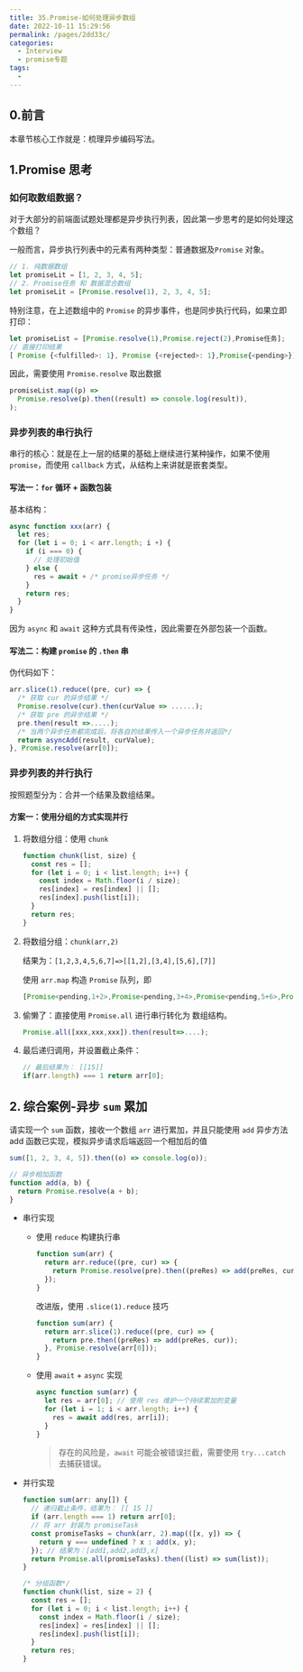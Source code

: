 ```yaml
---
title: 35.Promise-如何处理异步数组
date: 2022-10-11 15:29:56
permalink: /pages/2dd33c/
categories:
  - Interview
  - promise专题
tags:
  -
---
```


## 0.前言

本章节核心工作就是：梳理异步编码写法。

## 1.Promise 思考

### 如何取数组数据？

对于大部分的前端面试题处理都是异步执行列表，因此第一步思考的是如何处理这个数组？

一般而言，异步执行列表中的元素有两种类型：普通数据及`Promise` 对象。

```javascript
// 1. 纯数据数组
let promiseLit = [1, 2, 3, 4, 5];
// 2. Promise任务 和 数据混合数组
let promiseLit = [Promise.resolve(1), 2, 3, 4, 5];
```

特别注意，在上述数组中的 `Promise` 的异步事件，也是同步执行代码，如果立即打印：

```javascript
let promiseList = [Promise.resolve(1),Promise.reject(2),Promise任务];
// 直接打印结果
[ Promise {<fulfilled>: 1}, Promise {<rejected>: 1},Promise{<pending>}];
```

因此，需要使用 `Promise.resolve` 取出数据

```javascript
promiseList.map((p) =>
  Promise.resolve(p).then((result) => console.log(result)),
);
```

### 异步列表的串行执行

串行的核心：就是在上一层的结果的基础上继续进行某种操作，如果不使用 `promise`，而使用 `callback` 方式，从结构上来讲就是嵌套类型。

#### 写法一：`for` 循环 + 函数包装

基本结构：

```javascript
async function xxx(arr) {
  let res;
  for (let i = 0; i < arr.length; i +) {
    if (i === 0) {
      // 处理初始值
    } else {
      res = await + /* promise异步任务 */
    }
    return res;
  }
}
```

因为 `async` 和 `await` 这种方式具有传染性，因此需要在外部包装一个函数。

#### 写法二：构建 `promise` 的 `.then` 串

伪代码如下：

```javascript
arr.slice(1).reduce((pre, cur) => {
  /* 获取 cur 的异步结果 */
  Promise.resolve(cur).then(curValue => ......);
  /* 获取 pre 的异步结果 */
  pre.then(result =>.....);
  /* 当两个异步任务都完成后，将各自的结果传入一个异步任务并返回*/
  return asyncAdd(result, curValue);
}, Promise.resolve(arr[0]);
```

### 异步列表的并行执行

按照题型分为：合并一个结果及数组结果。

#### 方案一：使用分组的方式实现并行

1. 将数组分组：使用 `chunk`

   ```javascript
   function chunk(list, size) {
     const res = [];
     for (let i = 0; i < list.length; i++) {
       const index = Math.floor(i / size);
       res[index] = res[index] || [];
       res[index].push(list[i]);
     }
     return res;
   }
   ```

2. 将数组分组：`chunk(arr,2)`

   结果为：`[1,2,3,4,5,6,7]=>[[1,2],[3,4],[5,6],[7]]`

   使用 `arr.map` 构造 `Promise` 队列，即

   ```javascript
   [Promise<pending,1+2>,Promise<pending,3+4>,Promise<pending,5+6>,Promise<pending,7>
   ```

3. 偷懒了：直接使用 `Promise.all` 进行串行转化为 数组结构。

   ```javascript
   Promise.all([xxx,xxx,xxx]).then(result=>....);
   ```

4. 最后递归调用，并设置截止条件：

   ```javascript
   // 最后结果为： [[15]]
   if(arr.length) === 1 return arr[0];
   ```

## 2. 综合案例-异步 `sum` 累加

请实现一个 `sum` 函数，接收一个数组 `arr` 进行累加，并且只能使用 `add` 异步方法
add 函数已实现，模拟异步请求后端返回一个相加后的值

```javascript
sum([1, 2, 3, 4, 5]).then((o) => console.log(o));

// 异步相加函数
function add(a, b) {
  return Promise.resolve(a + b);
}
```

- 串行实现

  - 使用 `reduce` 构建执行串

    ```javascript
    function sum(arr) {
      return arr.reduce((pre, cur) => {
        return Promise.resolve(pre).then((preRes) => add(preRes, cur));
      });
    }
    ```

    改进版，使用 `.slice(1).reduce` 技巧

    ```javascript
    function sum(arr) {
      return arr.slice(1).reduce((pre, cur) => {
        return pre.then((preRes) => add(preRes, cur));
      }, Promise.resolve(arr[0]));
    }
    ```

  - 使用 `await` + `async` 实现

    ```javascript
    async function sum(arr) {
      let res = arr[0]; // 使用 res 维护一个持续累加的变量
      for (let i = 1; i < arr.length; i++) {
        res = await add(res, arr[i]);
      }
    }
    ```

    > 存在的风险是，`await` 可能会被错误拦截，需要使用 `try...catch` 去捕获错误。

- 并行实现

  ```javascript
  function sum(arr: any[]) {
    // 递归截止条件，结果为： [[ 15 ]]
    if (arr.length === 1) return arr[0];
    // 将 arr 封装为 promiseTask
    const promiseTasks = chunk(arr, 2).map(([x, y]) => {
      return y === undefined ? x : add(x, y);
    }); // 结果为：[add1,add2,add3,x]
    return Promise.all(promiseTasks).then((list) => sum(list));
  }

  /* 分组函数*/
  function chunk(list, size = 2) {
    const res = [];
    for (let i = 0; i < list.length; i++) {
      const index = Math.floor(i / size);
      res[index] = res[index] || [];
      res[index].push(list[i]);
    }
    return res;
  }
  ```
